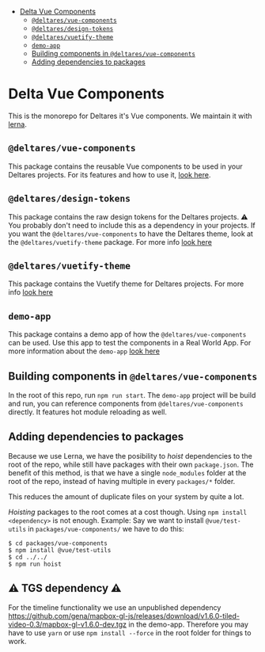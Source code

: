- [Delta Vue Components](#delta-vue-components)
  - [`@deltares/vue-components`](#deltaresvue-components)
  - [`@deltares/design-tokens`](#deltaresdesign-tokens)
  - [`@deltares/vuetify-theme`](#deltaresvuetify-theme)
  - [`demo-app`](#demo-app)
  - [Building components in `@deltares/vue-components`](#building-components-in-deltaresvue-components)
  - [Adding dependencies to packages](#adding-dependencies-to-packages)

# Delta Vue Components

This is the monorepo for Deltares it's Vue components. We maintain it with
[lerna](https://github.com/lerna/lerna).

## `@deltares/vue-components`

This package contains the reusable Vue components to be used in your Deltares
projects. For its features and how to use it,
[look here](packages/vue-components/README.md).

## `@deltares/design-tokens`

This package contains the raw design tokens for the Deltares projects.
⚠️ You probably don't need to include this as a dependency in your projects. If
you want the `@deltares/vue-components` to have the Deltares theme, look at the
`@deltares/vuetify-theme` package.
For more info [look here](./packages/design-tokens/README.md)

## `@deltares/vuetify-theme`

This package contains the Vuetify theme for Deltares projects.
For more info [look here](./packages/vuetify-theme/README.md)

## `demo-app`

This package contains a demo app of how the `@deltares/vue-components` can be
used. Use this app to test the components in a Real World App. For more
information about the `demo-app` [look here](packages/demo-app/README.md)

## Building components in `@deltares/vue-components`

In the root of this repo, run `npm run start`. The `demo-app` project will be
build and run, you can reference components from `@deltares/vue-components`
directly. It features hot module reloading as well.

## Adding dependencies to packages

Because we use Lerna, we have the posibility to _hoist_ dependencies to the root
of the repo, while still have packages with their own `package.json`. The
benefit of this method, is that we have a single `node_modules` folder at the
root of the repo, instead of having multiple in every `packages/*` folder.

This reduces the amount of duplicate files on your system by quite a lot.

_Hoisting_ packages to the root comes at a cost though. Using
`npm install <dependency>` is not enough.
Example: Say we want to install `@vue/test-utils` in `packages/vue-components/`
we have to do this:

```
$ cd packages/vue-components
$ npm install @vue/test-utils
$ cd ../../
$ npm run hoist
```

## ⚠️ TGS dependency ⚠️
For the timeline functionality we use an unpublished dependency https://github.com/gena/mapbox-gl-js/releases/download/v1.6.0-tiled-video-0.3/mapbox-gl-v1.6.0-dev.tgz in the demo-app. Therefore you may have to use `yarn` or use `npm install --force` in the root folder for things to work.

